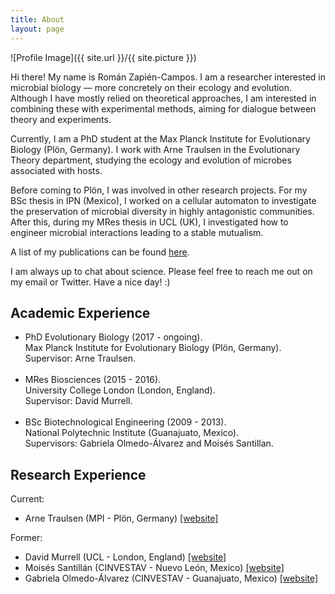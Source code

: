 ```yaml
---
title: About
layout: page
---
```

![Profile Image]({{ site.url }}/{{ site.picture }})

<p>Hi there! My name is Román Zapién-Campos. I am a researcher interested in microbial biology — more concretely on their ecology and evolution. Although I have mostly relied on theoretical approaches, I am interested in combining these with experimental methods, aiming for dialogue between theory and experiments.</p> 

<p>Currently, I am a PhD student at the Max Planck Institute for Evolutionary Biology (Plön, Germany). I work with Arne Traulsen in the Evolutionary Theory department, studying the ecology and evolution of microbes associated with hosts.</p> 

<p>Before coming to Plön, I was involved in other research projects. For my BSc thesis in IPN (Mexico), I worked on a cellular automaton to investigate the preservation of microbial diversity in highly antagonistic communities. After this, during my MRes thesis in UCL (UK), I investigated how to engineer microbial interactions leading to a stable mutualism.</p> 

<p>A list of my publications can be found <a href="https://scholar.google.com/citations?user=TyfoFisAAAAJ&hl=en">here</a>.</p> 

<p>I am always up to chat about science. Please feel free to reach me out on my email or Twitter. Have a nice day! :)</p>

<h2>Academic Experience</h2>

<ul class="skill-list">
	<li>PhD Evolutionary Biology (2017 - ongoing).<br>Max Planck Institute for Evolutionary Biology (Plön, Germany).<br>Supervisor: Arne Traulsen.</li><br>
	<li>MRes Biosciences (2015 - 2016).<br>University College London (London, England).<br>Supervisor: David Murrell.</li><br>
	<li>BSc Biotechnological Engineering (2009 - 2013).<br>National Polytechnic Institute (Guanajuato, Mexico).<br>Supervisors: Gabriela Olmedo-Álvarez and Moisés Santillan.</li>
</ul>

<h2>Research Experience</h2>

Current:
<ul>
	<li>Arne Traulsen (MPI - Plön, Germany) <a href="http://web.evolbio.mpg.de/~traulsen/">[website]</a></li>
</ul>

Former:
<ul>
	<li>David Murrell (UCL - London, England) <a href="http://www.homepages.ucl.ac.uk/~ucbtdjm/Site/Murrell_Group.html">[website]</a></li>
	<li>Moisés Santillán (CINVESTAV - Nuevo León, Mexico) <a href="http://www.monterrey.cinvestav.mx/msantillan/">[website]</a></li>
	<li>Gabriela Olmedo-Álvarez (CINVESTAV - Guanajuato, Mexico) <a href="https://www.ira.cinvestav.mx/Investigaci%C3%B3n/DepartamentodeIngenier%C3%ADaGen%C3%A9tica/ProfesoresInvestigadores/DraOlmedoAlvarezGabriela/tabid/114/language/en-US/Default.aspx">[website]</a></li>
</ul>
